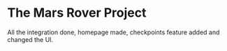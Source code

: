 # The Mars Rover Project
All the integration done, homepage made, checkpoints feature added and changed the UI.
